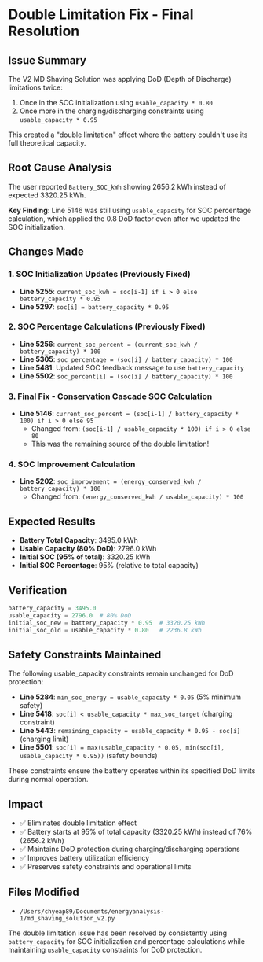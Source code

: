 # Double Limitation Fix - Final Resolution

## Issue Summary
The V2 MD Shaving Solution was applying DoD (Depth of Discharge) limitations twice:
1. Once in the SOC initialization using `usable_capacity * 0.80`
2. Once more in the charging/discharging constraints using `usable_capacity * 0.95`

This created a "double limitation" effect where the battery couldn't use its full theoretical capacity.

## Root Cause Analysis
The user reported `Battery_SOC_kWh` showing 2656.2 kWh instead of expected 3320.25 kWh.

**Key Finding**: Line 5146 was still using `usable_capacity` for SOC percentage calculation, which applied the 0.8 DoD factor even after we updated the SOC initialization.

## Changes Made

### 1. SOC Initialization Updates (Previously Fixed)
- **Line 5255**: `current_soc_kwh = soc[i-1] if i > 0 else battery_capacity * 0.95`
- **Line 5297**: `soc[i] = battery_capacity * 0.95`

### 2. SOC Percentage Calculations (Previously Fixed)
- **Line 5256**: `current_soc_percent = (current_soc_kwh / battery_capacity) * 100`
- **Line 5305**: `soc_percentage = (soc[i] / battery_capacity) * 100`
- **Line 5481**: Updated SOC feedback message to use `battery_capacity`
- **Line 5502**: `soc_percent[i] = (soc[i] / battery_capacity) * 100`

### 3. Final Fix - Conservation Cascade SOC Calculation
- **Line 5146**: `current_soc_percent = (soc[i-1] / battery_capacity * 100) if i > 0 else 95`
  - Changed from: `(soc[i-1] / usable_capacity * 100) if i > 0 else 80`
  - This was the remaining source of the double limitation!

### 4. SOC Improvement Calculation
- **Line 5202**: `soc_improvement = (energy_conserved_kwh / battery_capacity) * 100`
  - Changed from: `(energy_conserved_kwh / usable_capacity) * 100`

## Expected Results
- **Battery Total Capacity**: 3495.0 kWh
- **Usable Capacity (80% DoD)**: 2796.0 kWh  
- **Initial SOC (95% of total)**: 3320.25 kWh
- **Initial SOC Percentage**: 95% (relative to total capacity)

## Verification
```python
battery_capacity = 3495.0
usable_capacity = 2796.0  # 80% DoD
initial_soc_new = battery_capacity * 0.95  # 3320.25 kWh
initial_soc_old = usable_capacity * 0.80   # 2236.8 kWh
```

## Safety Constraints Maintained
The following usable_capacity constraints remain unchanged for DoD protection:
- **Line 5284**: `min_soc_energy = usable_capacity * 0.05` (5% minimum safety)
- **Line 5418**: `soc[i] < usable_capacity * max_soc_target` (charging constraint)
- **Line 5443**: `remaining_capacity = usable_capacity * 0.95 - soc[i]` (charging limit)
- **Line 5501**: `soc[i] = max(usable_capacity * 0.05, min(soc[i], usable_capacity * 0.95))` (safety bounds)

These constraints ensure the battery operates within its specified DoD limits during normal operation.

## Impact
- ✅ Eliminates double limitation effect
- ✅ Battery starts at 95% of total capacity (3320.25 kWh) instead of 76% (2656.2 kWh)
- ✅ Maintains DoD protection during charging/discharging operations
- ✅ Improves battery utilization efficiency
- ✅ Preserves safety constraints and operational limits

## Files Modified
- `/Users/chyeap89/Documents/energyanalysis-1/md_shaving_solution_v2.py`

The double limitation issue has been resolved by consistently using `battery_capacity` for SOC initialization and percentage calculations while maintaining `usable_capacity` constraints for DoD protection.
